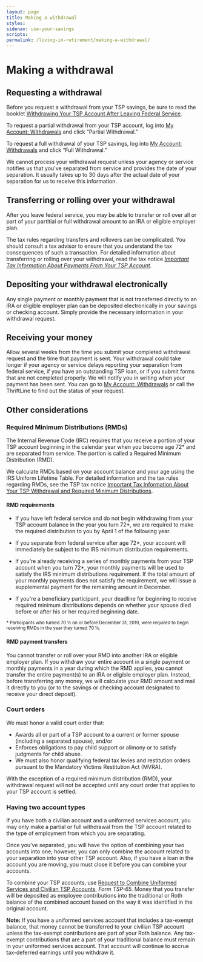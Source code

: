 ```yaml
---
layout: page
title: Making a withdrawal
styles:
sidenav: use-your-savings
scripts:
permalink: /living-in-retirement/making-a-withdrawal/
---
```


# Making a withdrawal

## Requesting a withdrawal

Before you request a withdrawal from your TSP savings, be sure to read the booklet [Withdrawing Your TSP Account After Leaving Federal Service](/publications/tspbk02.pdf).

To request a partial withdrawal from your TSP account, log into [My Account: Withdrawals](https://www.tsp.gov/tsp/login.html) and click “Partial Withdrawal.”

To request a full withdrawal of your TSP savings, log into [My Account: Withdrawals](https://www.tsp.gov/tsp/login.html) and click “Full Withdrawal.”

We cannot process your withdrawal request unless your agency or service notifies us that you've separated from service and provides the date of your separation. It usually takes up to 30 days after the actual date of your separation for us to receive this information.

## Transferring or rolling over your withdrawal

After you leave federal service, you may be able to transfer or roll over all or part of your partitial or full withdrawal amount to an IRA or eligible employer plan.

The tax rules regarding transfers and rollovers can be complicated. You should consult a tax advisor to ensure that you understand the tax consequences of such a transaction. For detailed information about transferring or rolling over your withdrawal, read the tax notice [*Important Tax Information About Payments From Your TSP Account*](/publications/tsp-536.pdf).

## Depositing your withdrawal electronically

Any single payment or monthly payment that is not transferred directly to an IRA or eligible employer plan can be deposited electronically in your savings or checking account. Simply provide the necessary information in your withdrawal request.

## Receiving your money

Allow several weeks from the time you submit your completed withdrawal request and the time that payment is sent. Your withdrawal could take longer if your agency or service delays reporting your separation from federal service, if you have an outstanding TSP loan, or if you submit forms that are not completed properly. We will notify you in writing when your payment has been sent. You can go to [My Account: Withdrawals](https://www.tsp.gov/tsp/login.html) or call the ThriftLine to find out the status of your request.


## Other considerations


### Required Minimum Distributions (RMDs)

The Internal Revenue Code (IRC) requires that you receive a portion of your TSP account beginning in the calendar year when you become age 72* and are separated from service. The portion is called a Required Minimum Distribution (RMD).

We calculate RMDs based on your account balance and your age using the IRS Uniform Lifetime Table. For detailed information and the tax rules regarding RMDs, see the TSP tax notice [Important Tax Information About Your TSP Withdrawal and Required Minimum Distributions](/forms/tsp-775.pdf).

#### RMD requirements

+ If you have left federal service and do not begin withdrawing from your TSP account balance in the year you turn 72*, we are required to make the required distribution to you by April 1 of the following year.

+ If you separate from federal service after age 72*, your account will immediately be subject to the IRS minimum distribution requirements.

+ If you’re already receiving a series of monthly payments from your TSP account when you turn 72*, your monthly payments will be used to satisfy the IRS minimum distributions requirement. If the total amount of your monthly payments does not satisfy the requirement, we will issue a supplemental payment for the remaining amount in December.

+ If you're a beneficiary participant, your deadline for beginning to receive required minimum distributions depends on whether your spouse died before or after his or her required beginning date. 


<sup>* Participants who turned 70 ½ on or before December 31, 2019, were required to begin receiving RMDs in the year they turned 70 ½.


#### RMD payment transfers

You cannot transfer or roll over your RMD into another IRA or eligible employer plan. If you withdraw your entire account in a single payment or monthly payments in a year during which the RMD applies, you cannot transfer the entire payment(s) to an IRA or eligible employer plan. Instead, before transferring any money, we will calculate your RMD amount and mail it directly to you (or to the savings or checking account designated to receive your direct deposit).

### Court orders

We must honor a valid court order that:

+ Awards all or part of a TSP account to a current or former spouse (including a separated spouse), and/or
+ Enforces obligations to pay child support or alimony or to satisfy judgments for child abuse.
+ We must also honor qualifying federal tax levies and restitution orders pursuant to the Mandatory Victims Restitution Act (MVRA).

With the exception of a required minimum distribution (RMD), your withdrawal request will not be accepted until any court order that applies to your TSP account is settled.

### Having two account types

If you have both a civilian account and a uniformed services account, you may only make a partial or full withdrawal from the TSP account related to the type of employment from which you are separating.

Once you’ve separated, you will have the option of combining your two accounts into one; however, you can only combine the account related to your separation into your other TSP account. Also, if you have a loan in the account you are moving, you must close it before you can combine your accounts.

To combine your TSP accounts, use [Request to Combine Uniformed Services and Civilian TSP Accounts](/publications/tsp-65.pdf), *Form TSP-65.* Money that you transfer will be deposited as employee contributions into the traditional or Roth balance of the combined account based on the way it was identified in the original account.

**Note:** If you have a uniformed services account that includes a tax-exempt balance, that money cannot be transferred to your civilian TSP account unless the tax-exempt contributions are part of your Roth balance. Any tax-exempt contributions that are a part of your traditional balance must remain in your uniformed services account. That account will continue to accrue tax-deferred earnings until you withdraw it.
